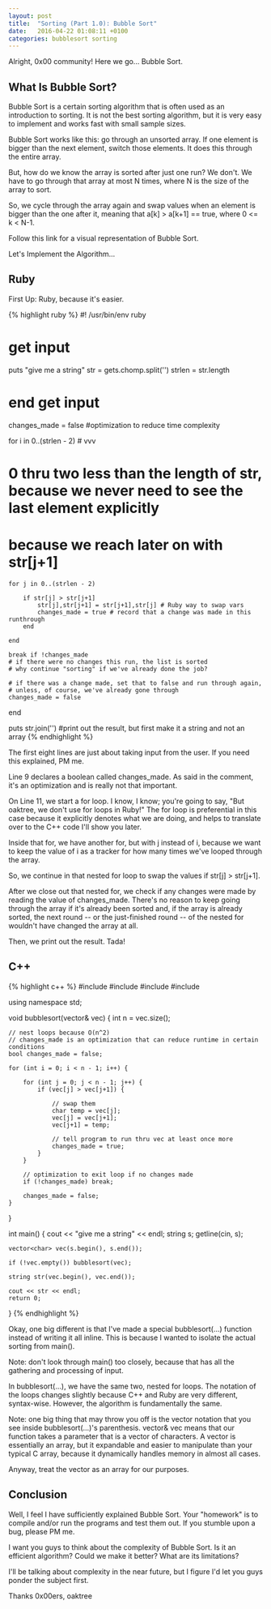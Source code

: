 ```yaml
---
layout: post
title:  "Sorting (Part 1.0): Bubble Sort"
date:   2016-04-22 01:08:11 +0100
categories: bubblesort sorting
---
```


Alright, 0x00 community! Here we go... Bubble Sort.

## What Is Bubble Sort?

Bubble Sort is a certain sorting algorithm that is often used as an introduction to sorting. It is not the best sorting algorithm, but it is very easy to implement and works fast with small sample sizes.

Bubble Sort works like this: go through an unsorted array. If one element is bigger than the next element, switch those elements. It does this through the entire array.

But, how do we know the array is sorted after just one run? We don't. We have to go through that array at most N times, where N is the size of the array to sort.

So, we cycle through the array again and swap values when an element is bigger than the one after it, meaning that a[k] > a[k+1] == true, where 0 <= k < N-1.

Follow this link for a visual representation of Bubble Sort.

Let's Implement the Algorithm...

## Ruby

First Up: Ruby, because it's easier.

{% highlight ruby %}
#! /usr/bin/env ruby
 
# get input
puts "give me a string"
str = gets.chomp.split('')
strlen = str.length
# end get input
 
changes_made = false #optimization to reduce time complexity
 
for i in 0..(strlen - 2) # vvv
# 0 thru two less than the length of str, because we never need to see the last element explicitly
# because we reach later on with str[j+1]
 
    for j in 0..(strlen - 2)
 
        if str[j] > str[j+1]
            str[j],str[j+1] = str[j+1],str[j] # Ruby way to swap vars
            changes_made = true # record that a change was made in this runthrough
        end
 
    end
 
    break if !changes_made
    # if there were no changes this run, the list is sorted
    # why continue "sorting" if we've already done the job?
 
    # if there was a change made, set that to false and run through again,
    # unless, of course, we've already gone through
    changes_made = false
end
 
puts str.join('') #print out the result, but first make it a string and not an array
{% endhighlight %}

The first eight lines are just about taking input from the user. If you need this explained, PM me.

Line 9 declares a boolean called changes_made. As said in the comment, it's an optimization and is really not that important.

On Line 11, we start a for loop. I know, I know; you're going to say, "But oaktree, we don't use for loops in Ruby!" The for loop is preferential in this case because it explicitly denotes what we are doing, and helps to translate over to the C++ code I'll show you later.

Inside that for, we have another for, but with j instead of i, because we want to keep the value of i as a tracker for how many times we've looped through the array.

So, we continue in that nested for loop to swap the values if str[j] > str[j+1].

After we close out that nested for, we check if any changes were made by reading the value of changes_made. There's no reason to keep going through the array if it's already been sorted and, if the array is already sorted, the next round -- or the just-finished round -- of the nested for wouldn't have changed the array at all.

Then, we print out the result. Tada!

## C++

{% highlight c++ %}
#include <iostream>
#include <string>
#include <vector>
#include <cstdlib>
 
using namespace std;
 
void bubblesort(vector<char>& vec) {
    int n = vec.size();
 
    // nest loops because O(n^2)
    // changes_made is an optimization that can reduce runtime in certain conditions
    bool changes_made = false;
 
    for (int i = 0; i < n - 1; i++) {
 
        for (int j = 0; j < n - 1; j++) {
            if (vec[j] > vec[j+1]) {
 
                // swap them
                char temp = vec[j];
                vec[j] = vec[j+1];
                vec[j+1] = temp;
 
                // tell program to run thru vec at least once more
                changes_made = true;
            }
        }
 
        // optimization to exit loop if no changes made
        if (!changes_made) break;
 
        changes_made = false;
    }
}
 
int main() {
    cout << "give me a string" << endl;
    string s; getline(cin, s);
 
    vector<char> vec(s.begin(), s.end());
 
    if (!vec.empty()) bubblesort(vec);
 
    string str(vec.begin(), vec.end());
 
    cout << str << endl;
    return 0;
}
{% endhighlight %}

Okay, one big different is that I've made a special bubblesort(...) function instead of writing it all inline. This is because I wanted to isolate the actual sorting from main().

Note: don't look through main() too closely, because that has all the gathering and processing of input.

In bubblesort(...), we have the same two, nested for loops. The notation of the loops changes slightly because C++ and Ruby are very different, syntax-wise. However, the algorithm is fundamentally the same.

Note: one big thing that may throw you off is the vector notation that you see inside bubblesort(...)'s parenthesis. vector<char>& vec means that our function takes a parameter that is a vector of characters. A vector is essentially an array, but it expandable and easier to manipulate than your typical C array, because it dynamically handles memory in almost all cases.

Anyway, treat the vector as an array for our purposes.

## Conclusion
Well, I feel I have sufficiently explained Bubble Sort. Your "homework" is to compile and/or run the programs and test them out. If you stumble upon a bug, please PM me.

I want you guys to think about the complexity of Bubble Sort. Is it an efficient algorithm? Could we make it better? What are its limitations?

I'll be talking about complexity in the near future, but I figure I'd let you guys ponder the subject first.

Thanks 0x00ers,
oaktree
